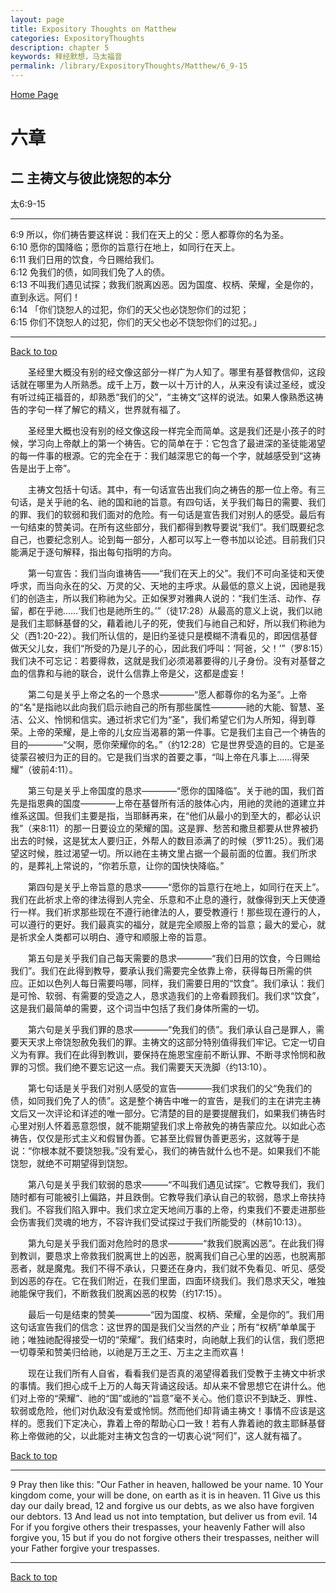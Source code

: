 ```yaml
---
layout: page
title: Expository Thoughts on Matthew
categories: ExpositoryThoughts
description: chapter 5
keywords: 释经默想，马太福音
permalink: /library/ExpositoryThoughts/Matthew/6_9-15
---
```

[ Home Page ]({{site.baseurl}}/index) <br>

<a name="0"></a>
# 六章 

## 二 主祷文与彼此饶恕的本分

太6:9-15

***

6:9 所以，你们祷告要这样说：我们在天上的父：愿人都尊你的名为圣。<br>
6:10 愿你的国降临；愿你的旨意行在地上，如同行在天上。<br>
6:11 我们日用的饮食，今日赐给我们。<br>
6:12 免我们的债，如同我们免了人的债。<br>
6:13 不叫我们遇见试探；救我们脱离凶恶。因为国度、权柄、荣耀，全是你的，直到永远。阿们！<br>
6:14 「你们饶恕人的过犯，你们的天父也必饶恕你们的过犯；<br>
6:15 你们不饶恕人的过犯，你们的天父也必不饶恕你们的过犯。」<br>

***

[Back to top](#0)

&emsp;&emsp;圣经里大概没有别的经文像这部分一样广为人知了。哪里有基督教信仰，这段话就在哪里为人所熟悉。成千上万，数一以十万计的人，从来没有读过圣经，或没有听过纯正福音的，却熟悉“我们的父”，“主祷文”这样的说法。如果人像熟悉这祷告的字句一样了解它的精义，世界就有福了。

&emsp;&emsp;圣经里大概也没有别的经文像这段一样完全而简单。这是我们还是小孩子的时候，学习向上帝献上的第一个祷告。它的简单在于：它包含了最进深的圣徒能渴望的每一件事的根源。它的完全在于：我们越深思它的每一个字，就越感受到“这祷告是出于上帝”。 

&emsp;&emsp;主祷文包括十句话。其中，有一句话宣告出我们向之祷告的那一位上帝。有三句话，是关乎祂的名、祂的国和祂的旨意。有四句话，关乎我们每日的需要、我们的罪、我们的软弱和我们面对的危险。有一句话是宣告我们对别人的感受。最后有一句结束的赞美词。在所有这些部分，我们都得到教导要说“我们”。我们既要纪念自己，也要纪念别人。论到每一部分，人都可以写上一卷书加以论述。目前我们只能满足于逐句解释，指出每句指明的方向。

&emsp;&emsp;第一句宣告：我们当向谁祷告——“我们在天上的父”。我们不可向圣徒和天使呼求，而当向永在的父、万灵的父、天地的主呼求。从最低的意义上说，因祂是我们的创造主，所以我们称祂为父。正如保罗对雅典人说的：“我们生活、动作、存留，都在乎祂……‘我们也是祂所生的。’”（徒17:28）从最高的意义上说，我们以祂是我们主耶稣基督的父，藉着祂儿子的死，使我们与祂自己和好，所以我们称祂为父（西1:20-22）。我们所认信的，是旧约圣徒只是模糊不清看见的，即因信基督做天父儿女，我们“所受的乃是儿子的心，因此我们呼叫：‘阿爸，父！’”（罗8:15）我们决不可忘记：若要得救，这就是我们必须渴慕要得的儿子身份。没有对基督之血的信靠和与祂的联合，说什么信靠上帝是父，这都是虚妄！

&emsp;&emsp;第二句是关乎上帝之名的一个恳求————“愿人都尊你的名为圣”。上帝的“名"是指祂以此向我们启示祂自己的所有那些属性————祂的大能、智慧、圣洁、公义、怜悯和信实。通过祈求它们为“圣”，我们希望它们为人所知，得到尊荣。上帝的荣耀，是上帝的儿女应当渴慕的第一件事。它是我们主自己一个祷告的目的————“父啊，愿你荣耀你的名。”（约12:28）它是世界受造的目的。它是圣徒蒙召被归为正的目的。它是我们当求的首要之事，“叫上帝在凡事上……得荣耀”（彼前4:11）。

&emsp;&emsp;第三句是关乎上帝国度的恳求————“愿你的国降临”。关于祂的国，我们首先是指恩典的国度————上帝在基督所有活的肢体心内，用祂的灵祂的道建立并维系这国。但我们主要是指，当耶稣再来，在“他们从最小的到至大的，都必认识我”（来8:11）的那一日要设立的荣耀的国。这是罪、愁苦和撒旦都要从世界被扔出去的时候，这是犹太人要归正，外帮人的数目添满了的时候（罗11:25）。我们渴望这时候，胜过渴望一切。所以祂在主祷文里占据一个最前面的位置。我们所求的，是葬礼上常说的，“你若乐意，让你的国快快降临。”

&emsp;&emsp;第四句是关乎上帝旨意的恳求———“愿你的旨意行在地上，如同行在天上”。我们在此祈求上帝的律法得到人完全、乐意和不止息的遵行，就像得到天上天使遵行一样。我们祈求那些现在不遵行祂律法的人，要受教遵行！那些现在遵行的人，可以遵行的更好。我们最真实的福分，就是完全顺服上帝的旨意；最大的爱心，就是祈求全人类都可以明白、遵守和顺服上帝的旨意。

&emsp;&emsp;第五句是关乎我们自己每天需要的恳求————“我们日用的饮食，今日赐给我们”。我们在此得到教导，要承认我们需要完全依靠上帝，获得每日所需的供应。正如以色列人每日需要吗哪，同样，我们需要日用的“饮食”。我们承认：我们是可怜、软弱、有需要的受造之人，恳求造我们的上帝看顾我们。我们求“饮食”，这是我们最简单的需要，这个词当中包括了我们身体所需的一切。

&emsp;&emsp;第六句是关乎我们罪的恳求————“免我们的债”。我们承认自己是罪人，需要天天求上帝饶恕赦免我们的罪。主祷文的这部分特别值得我们牢记。它定一切自义为有罪。我们在此得到教训，要保持在施恩宝座前不断认罪、不断寻求怜悯和赦罪的习惯。我们绝不要忘记这一点。我们需要天天洗脚（约13:10）。

&emsp;&emsp;第七句话是关乎我们对别人感受的宣告————我们求我们的父“免我们的债，如同我们免了人的债”。这是整个祷告中唯一的宣告，是我们的主在讲完主祷文后又一次评论和详述的唯一部分。它清楚的目的是要提醒我们，如果我们祷告时心里对别人怀着恶意怨恨，就不能期望我们求上帝赦免的祷告蒙应允。以如此心态祷告，仅仅是形式主义和假冒伪善。它甚至比假冒伪善更恶劣，这就等于是说：“你根本就不要饶恕我。”没有爱心，我们的祷告就什么也不是。如果我们不能饶恕，就绝不可期望得到饶恕。

&emsp;&emsp;第八句是关乎我们软弱的恳求———“不叫我们遇见试探”。它教导我们，我们随时都有可能被引上偏路，并且跌倒。它教导我们承认自己的软弱，恳求上帝扶持我们。不容我们陷入罪中。我们求立定天地间万事的上帝，约束我们不要走进那些会伤害我们灵魂的地方，不容许我们受试探过于我们所能受的（林前10:13）。

&emsp;&emsp;第九句是关乎我们面对危险时的恳求————“救我们脱离凶恶”。在此我们得到教训，要恳求上帝救我们脱离世上的凶恶，脱离我们自己心里的凶恶，也脱离那恶者，就是魔鬼。我们不得不承认，只要还在身内，我们就不免看见、听见、感受到凶恶的存在。它在我们附近，在我们里面，四面环绕我们。我们恳求天父，唯独祂能保守我们，不断救我们脱离凶恶的权势（约17:15）。

&emsp;&emsp;最后一句是结束的赞美————“因为国度、权柄、荣耀，全是你的”。我们用这句话宣告我们的信念：这世界的国是我们父当然的产业；所有“权柄”单单属于祂；唯独祂配得接受一切的“荣耀”。我们结束时，向祂献上我们的认信，我们愿把一切尊荣和赞美归给祂，以祂是万王之王、万主之主而欢喜！

&emsp;&emsp;现在让我们所有人自省，看看我们是否真的渴望得着我们受教于主祷文中祈求的事情。我们担心成千上万的人每天背诵这段话。却从来不曾思想它在讲什么。他们对上帝的“荣耀”、祂的“国”或祂的“旨意”毫不关心。他们意识不到缺乏、罪性、软弱或危险，他们对仇敌没有爱或怜悯。然而他们却背诵主祷文！事情不应该是这样的。愿我们下定决心，靠着上帝的帮助心口一致！若有人靠着祂的救主耶稣基督称上帝做祂的父，以此能对主祷文包含的一切衷心说“阿们”，这人就有福了。

[Back to top](#0)

***

9 Pray then like this: "Our Father in heaven, hallowed be your name. 10 Your kingdom come, your will be done, on earth as it is in heaven. 11 Give us this day our daily bread, 12 and forgive us our debts, as we also have forgiven our debtors. 13 And lead us not into temptation, but deliver us from evil. 14 For if you forgive others their trespasses, your heavenly Father will also forgive you, 15 but if you do not forgive others their trespasses, neither will your Father forgive your trespasses.

***

[Back to top](#0)
